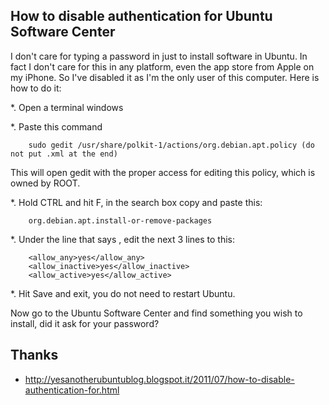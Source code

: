 How to disable authentication for Ubuntu Software Center
-----

I don't care for typing a password in just to install software in Ubuntu. In fact I don't care for this in any platform, even the app store from Apple on my iPhone. So I've disabled it as I'm the only user of this computer. Here is how to do it:

*. Open a terminal windows

*. Paste this command

        sudo gedit /usr/share/polkit-1/actions/org.debian.apt.policy (do not put .xml at the end)

This will open gedit with the proper access for editing this policy, which is owned by ROOT.

*. Hold CTRL and hit F, in the search box copy and paste this:

        org.debian.apt.install-or-remove-packages

*. Under the line that says <defaults>, edit the next 3 lines to this:

        <allow_any>yes</allow_any>
        <allow_inactive>yes</allow_inactive>
        <allow_active>yes</allow_active>

*. Hit Save and exit, you do not need to restart Ubuntu.

Now go to the Ubuntu Software Center and find something you wish to install, did it ask for your password?

Thanks
---
* http://yesanotherubuntublog.blogspot.it/2011/07/how-to-disable-authentication-for.html
